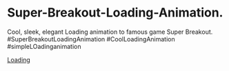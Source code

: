 # Super-Breakout-Loading-Animation.
Cool, sleek, elegant Loading animation to famous game Super Breakout. #SuperBreakoutLoadingAnimation #CoolLoadingAnimation #simpleLOadinganimation

[Loading](https://raw.githubusercontent.com/harshmaybe/Super-Breakout-Loading-Animation./refs/heads/main/Loading.png)
